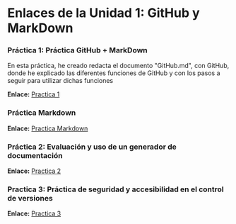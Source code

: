 # Enlaces de la Unidad 1: GitHub y MarkDown
### Práctica 1: Práctica GitHub + MarkDown
En esta práctica, he creado redacta el documento "GitHub.md", con GitHub, donde he explicado las diferentes funciones de GitHub y con los pasos a seguir para utilizar dichas funciones

**Enlace:**  [Practica 1](https://github.com/DavidN1210/PortFolio-David-Nieto-Heras/tree/main/UD1%3A%20GitHub%20y%20MarkDown/EJ_UD1/Practica_1_UD1_GitHub%2BMarkdown)

### Práctica Markdown

**Enlace:** [Practica Markdown](https://github.com/DavidN1210/PortFolio-David-Nieto-Heras/tree/main/UD1%3A%20GitHub%20y%20MarkDown/EJ_UD1/Markdown%20P2)

### Práctica 2: Evaluación y uso de un generador de documentación

**Enlace:** [Practica 2](https://github.com/DavidN1210/PortFolio-David-Nieto-Heras/tree/main/UD1%3A%20GitHub%20y%20MarkDown/EJ_UD1/Evaluaci%C3%B3n%20y%20uso%20de%20un%20generador%20de%20documentaci%C3%B3n)

### Practica 3: Práctica de seguridad y accesibilidad en el control de versiones

**Enlace:** [Practica 3](https://github.com/DavidN1210/PortFolio-David-Nieto-Heras/tree/main/UD1%3A%20GitHub%20y%20MarkDown/EJ_UD1/Pr%C3%A1ctica%20de%20seguridad%20y%20accesibilidad%20en%20el%20control%20de%20versiones)

